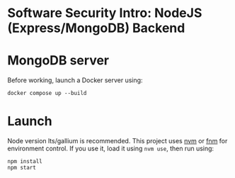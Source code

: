 # Software Security Intro: NodeJS (Express/MongoDB) Backend

# MongoDB server

Before working, launch a Docker server using:

```shell
docker compose up --build
```

# Launch

Node version lts/gallium is recommended. This project uses
[nvm](https://github.com/nvm-sh/nvm) or [fnm](https://github.com/Schniz/fnm)
for environment control. If you use it,
load it using `nvm use`, then run using:

```shell
npm install
npm start
```
